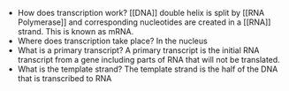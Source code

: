 - How does transcription work?
	[[DNA]] double helix is split by [[RNA Polymerase]] and corresponding nucleotides are created in a [[RNA]] strand. This is known as mRNA.
- Where does transcription take place?
	In the nucleus
- What is a primary transcript?
	A primary transcript is the initial RNA transcript from a gene including parts of RNA that will not be translated.
- What is the template strand?
	The template strand is the half of the DNA that is transcribed to RNA
